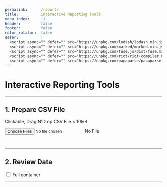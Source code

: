 ```yaml
---
permalink:      /report/
title:          Interactive Reporting Tools
menu_index:     -1
header:         false
footer:         false
color_rotator:  false
defer:          |
  <script async="" defer="" src="https://unpkg.com/lodash/lodash.min.js"></script>
  <script async="" defer="" src="https://unpkg.com/marked/marked.min.js"></script>
  <script async="" defer="" src="https://unpkg.com/fuse.js/dist/fuse.min.js"></script>
  <script async="" defer="" src="https://unpkg.com/riot/riot+compiler.min.js"></script>
  <script async="" defer="" src="https://unpkg.com/papaparse/papaparse.min.js"></script>
---
```

# Interactive Reporting Tools[](# '{">":"find","tag":"main","className":"align-center"}')

---
<link rel="stylesheet" type="text/css" href="{{ "/assets/css/html.report.css" | absolute_url }}">

<div class="step">
  <h2>1. Prepare CSV File</h2>

  <p><span>Clickable, Drag'N'Drop CSV File < 10MB</span></p>

  <p><label>
    <input id="dz_ctrl" class="input-control" type="file" multiple="multiple" accept=".csv" title=""/>
    <span id="dz_face" class="input-face"> No File </span>
  </label></p>
</div>

<div class="step"><br><hr>
  <h2>2. Review Data</h2>

  <p><label><input id='full_container' class='input-control' type='checkbox'/><span class='input-face'></span>
  <span>Full container</span></label></p>

  <!-- <p><label>
  <button class="step-back">◁ Back</button>
  <button class="step-next">Next ▷</button>
  </label></p> -->

  <div id="report" data-is="report"></div>
</div>

---
<script>
window.afterLib.push(() => {
  const mount = (data) => {
    setTimeout(() => {
      try {
        data = data.split("<\/script>").join(" ").split("<script>").join(" ");
        data = `<script type='riot\/tag'>${data}<\/script>`;
        window.one("[defer-script-and-style]").innerHTML += data;
        window.riot.mount("*");
      }catch(error){
        console.warn(error); mount(data);
      }
    }, 100);
  };

  fetch("{{ '/assets/js/html.report.tag' | absolute_url }}")
  .then((data) => data.text())
  .then((data) => mount(data))
  .catch((error) => {
    console.warn(error); mount(data);
  });
});
</script>
<!-- <script async="" defer="" src="{{ "/assets/js/html.report.js" | absolute_url }}"></script> -->